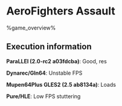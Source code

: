 # AeroFighters Assault 

%game_overview%

## Execution information

**ParaLLEl (2.0-rc2 a03fdcba)**: Good, res

**Dynarec/Gln64**: Unstable FPS

**Mupen64Plus GLES2 (2.5 ab8134a)**: Loads

**Pure/HLE**: Low FPS stuttering
